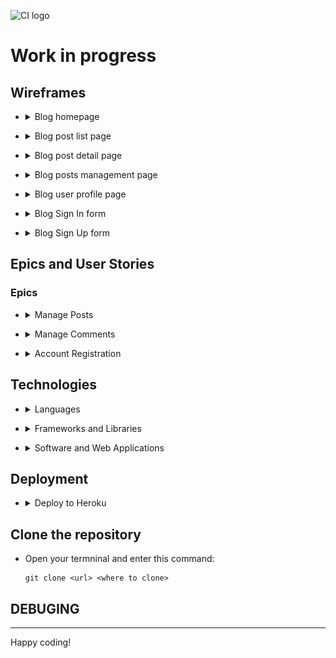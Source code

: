 ![CI logo](https://codeinstitute.s3.amazonaws.com/fullstack/ci_logo_small.png)

# Work in progress

## Wireframes

- <details>
  <summary>Blog homepage</summary>

  - ![blog index](media/readme_images/balsamic-blog-index.png)
  - ![blog index mobile](media/readme_images/balsamic-mobile-blog-index.png)

</details>

- <details>
  <summary>Blog post list page</summary>

  - ![blog posts](media/readme_images/balsamic-posts.png)
  - ![blog posts](media/readme_images/balsamic-mobile-posts.png)

</details>

- <details>
  <summary>Blog post detail page</summary>

  - ![blog post detail](media/readme_images/balsamic-post-detail.png)
  - ![blog mobile post detail](media/readme_images/balsamic-mobile-post-detail.png)

</details>

- <details>
  <summary>Blog posts management page</summary>

  - ![blog posts management](media/readme_images/balsamic-posts-management.png)

</details>

- <details>
  <summary>Blog user profile page</summary>

  - ![blog user profile](media/readme_images/balsamic-user-profile.png)

</details>

- <details>
  <summary>Blog Sign In form</summary>

  - ![blog Sign In form](media/readme_images/balsamic-sign-in.png)

</details>

- <details>
  <summary>Blog Sign Up form</summary>

  - ![blog Sign Up form](media/readme_images/balsamic-sign-up.png)

</details>

## Epics and User Stories

### Epics

- <details>
  <summary>Manage Posts</summary>

  - [US #10](https://github.com/JoseMGuerra/ci-pp4-django-fsf/issues/10)
    - Create a post: As a `Site User / Admin` given that `I am registered` I want be able to `create a post` so that `I can add content to the blog`
  - [US #1](https://github.com/JoseMGuerra/ci-pp4-django-fsf/issues/1)
    - View post list: As a `Site User` I want be able to `view a list of posts` so that `I can select one to read`
  - [US #2](https://github.com/JoseMGuerra/ci-pp4-django-fsf/issues/2)
    - Open a post: As a `Site User` I want be able to `click on a post` so that `I can read the full text`
  - [US #12](https://github.com/JoseMGuerra/ci-pp4-django-fsf/issues/12)
    - Update and Delete a post: As a `Site User / Admin` I want be able to `update a post I created` so that `I can make changes or delete a post`
  - [US #11](https://github.com/JoseMGuerra/ci-pp4-django-fsf/issues/11)
    - Create drafts: As a `Site User / Admin` I want be able to `create draft posts` so that `I can finish writing the content later`
  - [US #14](https://github.com/JoseMGuerra/ci-pp4-django-fsf/issues/14)
    - View likes: As a `Site User / Admin` I want be able to `view the number of likes on each post` so that `I can see which is the most popular or viral`
  - [US #13](https://github.com/JoseMGuerra/ci-pp4-django-fsf/issues/13)
    - Like / Unlike: As a `Site User` I want be able to `like or unlike a post` so that `I can interact with the content`
  - [US #32](https://github.com/JoseMGuerra/ci-pp4-django-fsf/issues/32)
    - Add picture to post: As as `Site User` I want be able to `upload a picture` so that `I can add a visual representation of my post`
  - Vote posts: As a `Site User` I want be able to `up/downvote a post` so that `I can interact with the content`
  - [US #33](https://github.com/JoseMGuerra/ci-pp4-django-fsf/issues/33)
    - Custom error pages: As a `Site Admin/ User` I want be able to `have custom error pages with a return button` so that `I can return to the homepage if an error occurred`

</details>

- <details>
    <summary>Manage Comments</summary>

  - [US #4](https://github.com/JoseMGuerra/ci-pp4-django-fsf/issues/4)
    - Comment on a post: As a `Site User` I want be able to `leave comments on a post` so that `I can be involved in the conversation`
  - [US #3](https://github.com/JoseMGuerra/ci-pp4-django-fsf/issues/3)
    - View comments: As a `Site User / Admin` I want be able to `view comments on an individual post` so that `I can read the conversation`
  - [US #16](https://github.com/JoseMGuerra/ci-pp4-django-fsf/issues/16)
    - Approve comments: As a `Site Admin` I want be able to `approve or disapprove comments` so that `I can filter out objectionable comments`
  - Update a comment: As a `Site User` I want be able to `update a comment I made` so that `I can make changes or delete a comment`
  - Profile picture to comments: As a `Site User` I want be able to `upload a profile picture` so that `I can see it  when I comment on a post`

</details>

- <details>
  <summary>Account Registration</summary>

  - [US #6](https://github.com/JoseMGuerra/ci-pp4-django-fsf/issues/6)
    - Account registration: As a `Site User` I want be able to `register an account` so that `I can create, comment and like`
  - Social account sign in : As a `Site User` I want be able to `Sign In with my social account` so that `Sign In quicker`

</details>

## Technologies

- <details>
    <summary>Languages</summary>

  - HTML5
  - CSS3
  - JavaScript
  - Python

</details>

- <details>
    <summary>Frameworks and Libraries</summary>

  - [Django:](https://www.djangoproject.com/) Django is a high-level Python web framework that encourages rapid development and clean, pragmatic design.
  - [Bootstrap:](https://getbootstrap.com/) The world’s most popular framework for building responsive, mobile-first sites.
  - [Django Allauth:](https://django-allauth.readthedocs.io/en/latest/index.html) Integrated set of Django applications addressing authentication, registration, account management as well as 3rd party (social) account authentication
  - [Django Crispy Forms:](https://django-crispy-forms.readthedocs.io/en/latest/) Crispy Forms let you control the rendering behavior of your Django forms in a very elegant and DRY way.
  - [psycopg2:](https://pypi.org/project/psycopg2/) Psycopg is the most popular PostgreSQL database adapter for the Python programming language.
  - [dj_database_url:](https://pypi.org/project/dj-database-url/) This simple Django utility allows you to utilize the [12factor](https://www.12factor.net/backing-services) inspired DATABASE_URL environment variable to configure your Django application..
  - [Gunicorn:](https://gunicorn.org/) Green Unicorn, used as the Web Server to run Django on Heroku.
  - [Cloudinary:](https://cloudinary.com/) Used to store all blog images and uploaded images.
  - [Summernote:](https://github.com/summernote/django-summernote) To provide a WYSIWYG editor for customizing new blog content and add images.
  - [Pillow:](https://pillow.readthedocs.io/en/stable/) The Python Imaging Library adds image processing capabilities to your Python interpreter.
  <!-- - [Coverage:](https://coverage.readthedocs.io/en/latest/index.html) Used for measuring code coverage of Python test files. -->
  <!-- - [Jest:](https://jestjs.io/) A delightful JavaScript Testing Framework, used for automated tests. -->

</details>

- <details>
    <summary>Software and Web Applications</summary>

  - [Am I Responsive:](http://ami.responsivedesign.is) Checking the responsiveness.
  - [Balsamiq:](https://balsamiq.com/) Used to create the wireframes.
  - [Chrome DevTools:](https://developer.chrome.com/docs/devtools/) Used to test the response on different screen sizes, debugging and to generate a Lighthouse report to analyze page load.
  - [Font Awesome:](https://fontawesome.com/) Used throughout the site to add icons for aesthetic and UX purposes.
  - [Git:](https://git-scm.com/) Git open source software for distributed version control.
  - [GitHub:](https://github.com/) Internet hosting service for software development and version control using Git.
  - [Google Fonts:](https://fonts.google.com/) Used to import fonts family [Montserrat](https://fonts.google.com/specimen/Montserrat) which is used as main font throughout the site and [Lato](https://fonts.google.com/specimen/Lato) font used for headings.
  - [Heroku:](https://www.heroku.com/) For deployment and hosting of the application.
  - [Elephant PostgreSQL:](https://www.elephantsql.com/) The database used for this application.
  - [HTML Validator:](https://validator.w3.org/) Check your code for HTML validation.
  - [JSHint:](https://jshint.com/) Check code for JavaScript validation.
  - [Lucidchart:](https://www.lucidchart.com/pages/) Used to create the site map.
  - [Tiny PNG:](https://tinypng.com/) Compressing images to smaller sizes.
  - [Unsplash:](https://unsplash.com/photos/NtkCemIfaiU) Hero image, Man fishing on river at daytime, Chris Sarsgard.
  - [W3 CSS Validator:](https://jigsaw.w3.org/css-validator/) Check your code for CSS validation.
  <!-- - [Google Maps:](https://mapsplatform.google.com/) Google Maps Embed API used in footer section -->
  <!-- - [Gauger:](https://gauger.io/fonticon/) To create the favicon, create beautiful favicon with ease. -->
  <!-- - [Materialize Colors:](https://materializecss.com/color.html) Used to create the main colour palette. -->
  <!-- - [SVG Backgrounds:](https://svgbackgrounds.com/) Scalable Vector Graphic used in the featurette section. Should the background image fail there is a fallback background colour set so the page still functions. -->
  <!-- - [SVG Wave Generator:](https://softr.io/tools/svg-wave-generator/) Used to generate a gradient SVG wave used in the hero section. -->
  <!-- - [Writer:](https://writer.com/grammar-checker/) Free Grammar Check. -->

</details>

## Deployment

- <details>
    <summary>Deploy to Heroku</summary>

  - On Heroku create an account and log in.
  - Click `new` and `create new app`.
  - Choose a unique name for your app, select region and click on `Create App`
  - Create an account and set up a database with [Elephantsql](https://www.elephantsql.com/docs/index.html)
  - Under the `Settings` click `Reveal Config Vars` and set IP to 0.0.0.0 and the PORT to 8000
  - In the terminal if you haven't do so:
    - Pip install dependencies.
    - Create `requirements.txt` ($ pip3 freeze --local > requirements.txt)
    - Create a `Procfile` (`$ echo web: gunicorn <app_name>.wsgi > Procfile`)
    - Create an evn.py file and add all your environment variables.
    - Create a .gitignore file and add your env.py files
  - In the Heroku app dashboard, under `Settings` click on `Reveal Config Vars`:
    - Set "DATABASE_URL", CLOUDINARY_URL", "HEROKU_HOSTNAME" and "SECRET_KEY"
  - Back in Gitpod push you changes to Github.
  - In Heroku `Deploy` Tab, the `deployment method` select Github,
    scroll down to Manual deploy and deploy branch.
  - Once the build is complete, go back to Heroku and click on `Open App`

</details>

## Clone the repository

- Open your termninal and enter this command:

      git clone <url> <where to clone>

## DEBUGING


---

Happy coding!
